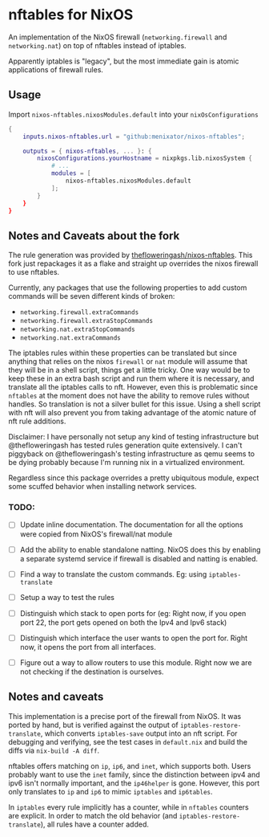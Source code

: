# nftables for NixOS

An implementation of the NixOS firewall (`networking.firewall` and
`networking.nat`) on top of nftables instead of iptables.

Apparently iptables is "legacy", but the most immediate gain is atomic
applications of firewall rules.

## Usage

Import `nixos-nftables.nixosModules.default` into your `nixOsConfigurations`

```nix
{
    inputs.nixos-nftables.url = "github:menixator/nixos-nftables";

    outputs = { nixos-nftables, ... }: {
        nixosConfigurations.yourHostname = nixpkgs.lib.nixosSystem {
            # ...
            modules = [
                nixos-nftables.nixosModules.default
            ];
        }
    }
}
```

## Notes and Caveats about the fork

The rule generation was provided by
[thefloweringash/nixos-nftables](https://github.com/thefloweringash/nixos-nftables).
This fork just repackages it as a flake and straight up overrides the nixos
firewall to use nftables.

Currently, any packages that use the following properties to add custom
commands will be seven different kinds of broken:
  - `networking.firewall.extraCommands`
  - `networking.firewall.extraStopCommands`
  - `networking.nat.extraStopCommands`
  - `networking.nat.extraCommands`

The iptables rules within these properties can be translated but since anything
that relies on the nixos `firewall` or `nat` module will assume that they will
be in a shell script, things get a little tricky. One way would be to
keep these in an extra bash script and run them where it is necessary, and
translate all the iptables calls to nft. However, even this is problematic
since `nftables` at the moment does not have the ability to remove rules
without handles. So translation is not a silver bullet for this issue. Using a
shell script with nft will also prevent you from taking advantage of the atomic
nature of nft rule additions.



Disclaimer: I have personally not setup any kind of testing infrastructure but
@thefloweringash has tested rules generation quite extensively. I can't
piggyback on @thefloweringash's testing infrastructure as qemu seems to be
dying probably because I'm running nix in a virtualized environment.

Regardless since this package overrides a pretty ubiquitous module, expect some
scuffed behavior when installing network services.

### TODO:
 - [ ] Update inline documentation. The documentation for all the options were
   copied from NixOS's firewall/nat module
 - [ ] Add the ability to enable standalone natting. NixOS does this by
   enabling a separate systemd service if firewall is disabled and natting is
   enabled.
 - [ ] Find a way to translate the custom commands. Eg: using `iptables-translate`
 - [ ] Setup a way to test the rules
 - [ ] Distinguish which stack to open ports for (eg: Right now, if you open
   port 22, the port gets opened on both the Ipv4 and Ipv6 stack)
 - [ ] Distinguish which interface the user wants to open the port for. Right
   now, it opens the port from all interfaces.
 - [ ] Figure out a way to allow routers to use this module. Right now we are
   not checking if the destination is ourselves.



## Notes and caveats

This implementation is a precise port of the firewall from NixOS. It
was ported by hand, but is verified against the output of
`iptables-restore-translate`, which converts `iptables-save` output
into an nft script. For debugging and verifying, see the test cases in
`default.nix` and build the diffs via `nix-build -A diff`.

nftables offers matching on `ip`, `ip6`, and `inet`, which supports
both. Users probably want to use the `inet` family, since the
distinction between ipv4 and ipv6 isn't normally important, and the
`ip46helper` is gone. However, this port only translates to `ip` and
`ip6` to mimic `iptables` and `ip6tables`.

In `iptables` every rule implicitly has a counter, while in `nftables`
counters are explicit. In order to match the old behavior (and
`iptables-restore-translate`), all rules have a counter added.



